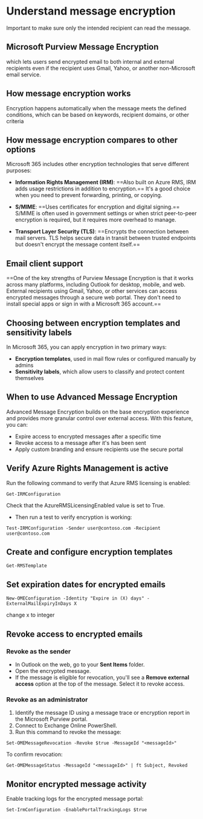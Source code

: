 
# Understand message encryption
Important to make sure only the intended recipient can read the message.

## **Microsoft Purview Message Encryption**
which lets users send encrypted email to both internal and external recipients even if the recipient uses Gmail, Yahoo, or another non-Microsoft email service.

## How message encryption works
Encryption happens automatically when the message meets the defined conditions, which can be based on keywords, recipient domains, or other criteria

## How message encryption compares to other options

Microsoft 365 includes other encryption technologies that serve different purposes:

- **Information Rights Management (IRM)**: ==Also built on Azure RMS, IRM adds usage restrictions in addition to encryption.== It's a good choice when you need to prevent forwarding, printing, or copying.
    
- **S/MIME**: ==Uses certificates for encryption and digital signing.== S/MIME is often used in government settings or when strict peer-to-peer encryption is required, but it requires more overhead to manage.
    
- **Transport Layer Security (TLS)**: ==Encrypts the connection between mail servers. TLS helps secure data in transit between trusted endpoints but doesn't encrypt the message content itself.==

## Email client support
==One of the key strengths of Purview Message Encryption is that it works across many platforms, including Outlook for desktop, mobile, and web. External recipients using Gmail, Yahoo, or other services can access encrypted messages through a secure web portal. They don't need to install special apps or sign in with a Microsoft 365 account.==

## Choosing between encryption templates and sensitivity labels

In Microsoft 365, you can apply encryption in two primary ways:
- **Encryption templates**, used in mail flow rules or configured manually by admins
- **Sensitivity labels**, which allow users to classify and protect content themselves

## When to use Advanced Message Encryption

Advanced Message Encryption builds on the base encryption experience and provides more granular control over external access. With this feature, you can:
- Expire access to encrypted messages after a specific time
- Revoke access to a message after it's has been sent
- Apply custom branding and ensure recipients use the secure portal

## Verify Azure Rights Management is active


Run the following command to verify that Azure RMS licensing is enabled:

```
Get-IRMConfiguration
```

Check that the AzureRMSLicensingEnabled value is set to True.


- Then run a test to verify encryption is working:
```
Test-IRMConfiguration -Sender user@contoso.com -Recipient user@contoso.com
```


## Create and configure encryption templates
```
Get-RMSTemplate
```

## Set expiration dates for encrypted emails

```
New-OMEConfiguration -Identity "Expire in (X) days" -ExternalMailExpiryInDays X
```

change x to integer



## Revoke access to encrypted emails

### Revoke as the sender
- In Outlook on the web, go to your **Sent Items** folder.
- Open the encrypted message.
- If the message is eligible for revocation, you'll see a **Remove external access** option at the top of the message. Select it to revoke access.

### Revoke as an administrator

1. Identify the message ID using a message trace or encryption report in the Microsoft Purview portal.
2. Connect to Exchange Online PowerShell.
3. Run this command to revoke the message:

 ``` 
 Set-OMEMessageRevocation -Revoke $true -MessageId "<messageId>"
```

To confirm revocation:
```
Get-OMEMessageStatus -MessageId "<messageId>" | ft Subject, Revoked
```

## Monitor encrypted message activity

Enable tracking logs for the encrypted message portal:
```
Set-IrmConfiguration -EnablePortalTrackingLogs $true
```
